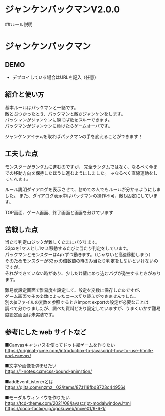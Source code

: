 # ジャンケンパックマンV2.0.0
##ルール説明



# ジャンケンパックマン


## DEMO

  - デプロイしている場合はURLを記入（任意）

## 紹介と使い方
基本ルールはパックマンと一緒です。  
敵とぶつかったとき、パックマンと敵がジャンケンをします。  
パックマンがジャンケンに勝てば敵をスルーできます。  
パックマンがジャンケンに負けたらゲームオーバです。  

ジャンケンアイテムを取ればパックマンの手を変えることができます！

## 工夫した点
モンスターがランダムに進むのですが、
完全ランダムではなく、なるべく今までの移動方向を保持したほうに進むようにしました。
→なるべく直線運動をしてくれます。

ルール説明ダイアログを表示させて、初めての人でもルールが分かるようにしました。
また、ダイアログ表示中はパックマンの操作不可、敵も固定にしています。

TOP画面、ゲーム画面、終了画面と画面を分けています



## 苦戦した点
当たり判定ロジックが難しくたまにバグります。  
32pxを1マスとし1マス移動するたびに当たり判定をしています。  
パックマンとモンスターは4pxずつ動きます。（じゃないと高速移動しまう）  
そのためモンスターが32pxの倍数値の時のみ当たり判定をしないといけないのですが、  
それができていない時があり、少しだけ壁にめり込むバグが発生するときがあります。  

難易度設定画面で難易度を設定して、設定を変数に保存したのですが、  
ゲーム画面でその変数によったコース切り替えができませんでした。  
別のjsファイルの変数を参照するときimport exportの設定が必要なことは  
調べて分かりましたが、調べた資料どおり設定していますが、うまくいかず難易度設定画面は未実装です。  



## 参考にした web サイトなど
■Canvasキャンバスを使ってドット絵ゲームを作りたい  
https://original-game.com/introduction-to-javascript-how-to-use-html5-and-canvas/

■文字や画像を弾ませたい  
https://1-notes.com/css-bound-animation/

■addEventListenerとは  
https://qiita.com/mzmz__02/items/873118fbd8723c44956d

■モーダルウィンドウを作りたい  
https://tcd-theme.com/2021/08/javascript-modalwindow.html  
https://coco-factory.jp/ugokuweb/move01/9-6-1/

